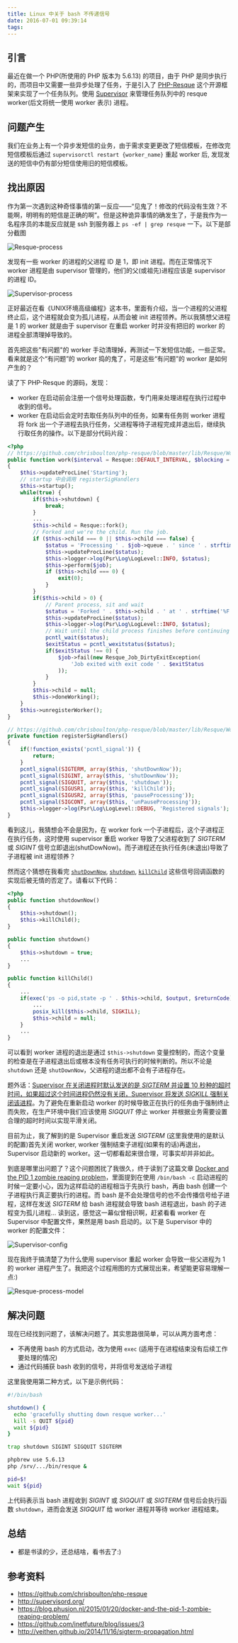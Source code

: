 ```yaml
---
title: Linux 中关于 bash 不传递信号
date: 2016-07-01 09:39:14
tags:
---
```


## 引言

最近在做一个 PHP(所使用的 PHP 版本为 5.6.13) 的项目，由于 PHP 是同步执行的，而项目中又需要一些异步处理了任务，于是引入了 [PHP-Resque](https://github.com/chrisboulton/php-resque) 这个开源框架来实现了一个任务队列。使用 [Supervisor](http://supervisord.org/) 来管理任务队列中的 resque worker(后文将统一使用 worker 表示) 进程。

## 问题产生

我们在业务上有一个异步发短信的业务，由于需求变更更改了短信模板，在修改完短信模板后通过 `supervisorctl restart {worker_name}` 重起 worker 后, 发现发送的短信中仍有部分短信使用旧的短信模板。

## 找出原因

作为第一次遇到这种奇怪事情的第一反应——“见鬼了！修改的代码没有生效？不能啊，明明有的短信是正确的啊”。但是这种诡异事情的确发生了，于是我作为一名程序员的本能反应就是 ssh 到服务器上 `ps -ef | grep resque` 一下。以下是部分截图

![Resque-process](/images/resque-supervisor/resque_processes.png)

<!-- more -->

发现有一些 worker 的进程的父进程 ID 是 1，即 init 进程。而在正常情况下 worker 进程是由 supervisor 管理的，他们的父(或祖先)进程应该是 supervisor 的进程 ID。

![Supervisor-process](/images/resque-supervisor/supervisor_process.png)

正好最近在看《UNIX环境高级编程》这本书，里面有介绍，当一个进程的父进程终止后，这个进程就会变为孤儿进程，从而会被 init 进程领养。所以我猜想父进程是 1 的 worker 就是由于 supervisor 在重启 worker 时并没有把旧的 worker 的进程全部清理掉导致的。

首先把这些"有问题"的 worker 手动清理掉，再测试一下发短信功能，一些正常。看来就是这个“有问题”的 worker 捣的鬼了，可是这些“有问题”的 worker 是如何产生的？

读了下 PHP-Resque 的源码，发现：
- worker 在启动前会注册一个信号处理函数，专门用来处理进程在执行过程中收到的信号。
- worker 在启动后会定时去取任务队列中的任务，如果有任务则 worker 进程将 fork 出一个子进程去执行任务，父进程等待子进程完成并退出后，继续执行取任务的操作。以下是部分代码片段：

```php
<?php
// https://github.com/chrisboulton/php-resque/blob/master/lib/Resque/Worker.php#L145
public function work($interval = Resque::DEFAULT_INTERVAL, $blocking = false)
{
	$this->updateProcLine('Starting');
	// startup 中会调用 registerSigHandlers
	$this->startup();
	while(true) {
		if($this->shutdown) {
			break;
		}
		...
		$this->child = Resque::fork();
		// Forked and we're the child. Run the job.
		if ($this->child === 0 || $this->child === false) {
			$status = 'Processing ' . $job->queue . ' since ' . strftime('%F %T');
			$this->updateProcLine($status);
			$this->logger->log(Psr\Log\LogLevel::INFO, $status);
			$this->perform($job);
			if ($this->child === 0) {
				exit(0);
			}
		}
		if($this->child > 0) {
			// Parent process, sit and wait
			$status = 'Forked ' . $this->child . ' at ' . strftime('%F %T');
			$this->updateProcLine($status);
			$this->logger->log(Psr\Log\LogLevel::INFO, $status);
			// Wait until the child process finishes before continuing
			pcntl_wait($status);
			$exitStatus = pcntl_wexitstatus($status);
			if($exitStatus !== 0) {
				$job->fail(new Resque_Job_DirtyExitException(
					'Job exited with exit code ' . $exitStatus
				));
			}
		}
		$this->child = null;
		$this->doneWorking();
	}
	$this->unregisterWorker();
}

// https://github.com/chrisboulton/php-resque/blob/master/lib/Resque/Worker.php#L343
private function registerSigHandlers()
{
	if(!function_exists('pcntl_signal')) {
		return;
	}
	pcntl_signal(SIGTERM, array($this, 'shutDownNow'));
	pcntl_signal(SIGINT, array($this, 'shutDownNow'));
	pcntl_signal(SIGQUIT, array($this, 'shutdown'));
	pcntl_signal(SIGUSR1, array($this, 'killChild'));
	pcntl_signal(SIGUSR2, array($this, 'pauseProcessing'));
	pcntl_signal(SIGCONT, array($this, 'unPauseProcessing'));
	$this->logger->log(Psr\Log\LogLevel::DEBUG, 'Registered signals');
}
```

看到这儿，我猜想会不会是因为，在 worker fork 一个子进程后，这个子进程正在执行任务，这时使用 supervisor 重启 worker 导致了父进程收到了 *SIGTERM* 或 *SIGINT* 信号立即退出(shutDowNow)。而子进程还在执行任务(未退出)导致了子进程被 init 进程领养？

然而这个猜想在我看完 [`shutDownNow`](https://github.com/chrisboulton/php-resque/blob/master/lib/Resque/Worker.php#L391), [`shutdown`](https://github.com/chrisboulton/php-resque/blob/master/lib/Resque/Worker.php#L381), [`killChild`](https://github.com/chrisboulton/php-resque/blob/master/lib/Resque/Worker.php#L401) 这些信号回调函数的实现后被无情的否定了。请看以下代码：

```php
<?php
public function shutdownNow()
{
	$this->shutdown();
	$this->killChild();
}

public function shutdown()
{
	$this->shutdown = true;
	...
}

public function killChild()
{
	...
	if(exec('ps -o pid,state -p ' . $this->child, $output, $returnCode) && $returnCode != 1) {
		...
		posix_kill($this->child, SIGKILL);
		$this->child = null;
	}
	...
}
```

可以看到 worker 进程的退出是通过 `$this->shutdown` 变量控制的，而这个变量的检查是在子进程退出后或根本没有任务可执行的时候判断的。所以不论是 `shutdown` 还是 `shutDownNow`，父进程的退出都不会有子进程存在。

题外话：[Supervisor 在关闭进程时默认发送的是 *SIGTERM* 并设置 10 秒种的超时时间，如果超过这个时间进程仍然没有关闭，Supervisor 将发送 *SIGKILL* 强制关闭该进程](http://supervisord.org/configuration.html#program-x-section-values)。为了避免在重新启动 worker 的时候导致正在执行的任务由于强制终止而失败，在生产环境中我们应该使用 *SIGQUIT* 停止 worker 并根据业务需要设置合理的超时时间以实现平滑关闭。

目前为止，我了解到的是 Supervisor 重启发送 *SIGTERM* (这里我使用的是默认的配置)首先关闭 worker, worker 强制结束子进程(如果有的话)再退出，Supervisor 启动新的 worker。这一切都看起来很合理，可事实却并非如此。

到底是哪里出问题了？这个问题困扰了我很久，终于读到了这篇文章 [Docker and the PID 1 zombie reaping problem](https://blog.phusion.nl/2015/01/20/docker-and-the-pid-1-zombie-reaping-problem/)，里面提到在使用 `/bin/bash -c` 启动进程的时候一定要小心，因为这样启动的进程相当于先执行 bash，再由 bash 创建一个子进程执行真正要执行的进程。而 bash 是不会处理信号的也不会传播信号给子进程，这样在发送 *SIGTERM* 给 bash 进程就会导致 bash 进程退出，bash 的子进程变为孤儿进程... 读到这，感觉这一幕似曾相识啊，赶紧看看 worker 在 Supervisor 中配置文件，果然是用 bash 启动的。以下是 Supervisor 中的 worker 的配置文件：

![Supervisor-config](/images/resque-supervisor/supervisor_config.png)

现在我终于搞清楚了为什么使用 supervisor 重起 worker 会导致一些父进程为 1 的 worker 进程产生了。我把这个过程用图的方式展现出来，希望能更容易理解一点:)

![Resque-process-model](/images/resque-supervisor/supervisor_process_model.png)

## 解决问题

现在已经找到问题了，该解决问题了。其实思路很简单，可以从两方面考虑：

- 不再使用 bash 的方式启动，改为使用 `exec` (适用于在进程结束没有后续工作要处理的情况)
- 通过代码捕获 bash 收到的信号，并将信号发送给子进程

这里我使用第二种方式，以下是示例代码：

```sh
#!/bin/bash

shutdown() {
  echo 'gracefully shutting down resque worker...'
  kill -s QUIT ${pid}
  wait ${pid}
}

trap shutdown SIGINT SIGQUIT SIGTERM

phpbrew use 5.6.13
php /srv/.../bin/resque &

pid=$!
wait ${pid}
```

上代码表示当 bash 进程收到 *SIGINT* 或 *SIGQUIT* 或 *SIGTERM* 信号后会执行函数 `shutdown`，进而会发送 *SIGQUIT* 给 worker 进程并等待 worker 进程结束。

## 总结

- 都是书读的少，还总结啥，看书去了:)

## 参考资料

- https://github.com/chrisboulton/php-resque
- http://supervisord.org/
- https://blog.phusion.nl/2015/01/20/docker-and-the-pid-1-zombie-reaping-problem/
- https://github.com/inetfuture/blog/issues/3
- http://veithen.github.io/2014/11/16/sigterm-propagation.html


